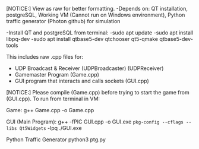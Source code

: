 [NOTICE:] View as raw for better formatting.
-Depends on: QT installation, postgreSQL, Working VM (Cannot run on Windows environment), Python traffic generator (Photon github) for simulation

-Install QT and postgreSQL from terminal:
-sudo apt update
-sudo apt install libpq-dev
-sudo apt install qtbase5-dev qtchooser qt5-qmake qtbase5-dev-tools

This includes raw .cpp files for:
- UDP Broadcast & Receiver (UDPBroadcaster) (UDPReceiver)
- Gamemaster Program (Game.cpp)
- GUI program that interacts and calls sockets (GUI.cpp)

[NOTICE:] Please compile (Game.cpp) before trying to start the game from (GUI.cpp).
To run from terminal in VM:

Game:
  g++ Game.cpp -o Game.cpp

GUI (Main Program):
  g++ -fPIC GUI.cpp -o GUI.exe `pkg-config --cflags --libs Qt5Widgets` -lpq
  ./GUI.exe

Python Traffic Generator
  python3 ptg.py
